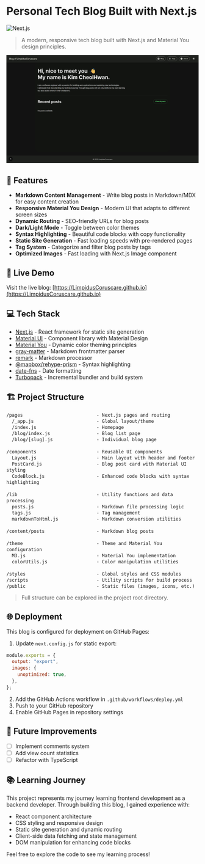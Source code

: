 # Personal Tech Blog Built with Next.js

![Next.js](https://img.shields.io/badge/Next.js-15.x-black)

> A modern, responsive tech blog built with Next.js and Material You design principles.

![Blog Screenshot](public/images/blog-screenshot.png)

## 🌟 Features

- **Markdown Content Management** - Write blog posts in Markdown/MDX for easy content creation
- **Responsive Material You Design** - Modern UI that adapts to different screen sizes
- **Dynamic Routing** - SEO-friendly URLs for blog posts
- **Dark/Light Mode** - Toggle between color themes
- **Syntax Highlighting** - Beautiful code blocks with copy functionality
- **Static Site Generation** - Fast loading speeds with pre-rendered pages
- **Tag System** - Categorize and filter blog posts by tags
- **Optimized Images** - Fast loading with Next.js Image component

## 🚀 Live Demo

Visit the live blog: [https://LimpidusCoruscare.github.io](https://LimpidusCoruscare.github.io)

## 💻 Tech Stack

- [Next.js](https://nextjs.org/) - React framework for static site generation
- [Material UI](https://mui.com/) - Component library with Material Design
- [Material You](https://m3.material.io/) - Dynamic color theming principles
- [gray-matter](https://github.com/jonschlinkert/gray-matter) - Markdown frontmatter parser
- [remark](https://github.com/remarkjs/remark) - Markdown processor
- [@mapbox/rehype-prism](https://github.com/mapbox/rehype-prism) - Syntax highlighting
- [date-fns](https://date-fns.org/) - Date formatting
- [Turbopack](https://turbo.build/) - Incremental bundler and build system

## 🏗️ Project Structure

```
/pages                           - Next.js pages and routing
  /_app.js                       - Global layout/theme
  /index.js                      - Homepage
  /blog/index.js                 - Blog list page
  /blog/[slug].js                - Individual blog page

/components                      - Reusable UI components
  Layout.js                      - Main layout with header and footer
  PostCard.js                    - Blog post card with Material UI styling
  CodeBlock.js                   - Enhanced code blocks with syntax highlighting

/lib                             - Utility functions and data processing
  posts.js                       - Markdown file processing logic
  tags.js                        - Tag management
  markdownToHtml.js              - Markdown conversion utilities

/content/posts                   - Markdown blog posts

/theme                           - Theme and Material You configuration
  M3.js                          - Material You implementation
  colorUtils.js                  - Color manipulation utilities

/styles                          - Global styles and CSS modules
/scripts                         - Utility scripts for build process
/public                          - Static files (images, icons, etc.)
```

> Full structure can be explored in the project root directory.

## 🌐 Deployment

This blog is configured for deployment on GitHub Pages:

1. Update `next.config.js` for static export:

```javascript
module.exports = {
  output: "export",
  images: {
    unoptimized: true,
  },
};
```

2. Add the GitHub Actions workflow in `.github/workflows/deploy.yml`
3. Push to your GitHub repository
4. Enable GitHub Pages in repository settings

## 🔮 Future Improvements

- [ ] Implement comments system
- [ ] Add view count statistics
- [ ] Refactor with TypeScript

## 📚 Learning Journey

This project represents my journey learning frontend development as a backend developer. Through building this blog, I gained experience with:

- React component architecture
- CSS styling and responsive design
- Static site generation and dynamic routing
- Client-side data fetching and state management
- DOM manipulation for enhancing code blocks

Feel free to explore the code to see my learning process!
